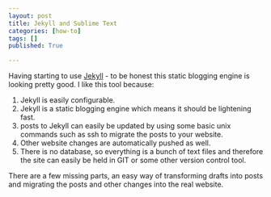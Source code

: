 ```yaml
---
layout: post
title: Jekyll and Sublime Text
categories: [how-to]
tags: []
published: True

---
```


Having starting to use [Jekyll](http://jekyllrb.com) - to be honest this static blogging engine is looking pretty good. I like this tool because:

1. Jekyll is easily configurable.
2. Jekyll is a static blogging engine which means it should be lightening fast.
3. posts to Jekyll can easily be updated by using some basic unix commands such as ssh to migrate the posts to your website.
4. Other website changes are automatically pushed as well.
5. There is no database, so everything is a bunch of text files and therefore the site can easily be held in GIT or some other version control tool.

There are a few missing parts, an easy way of transforming drafts into posts and migrating the posts and other changes into the real website.



